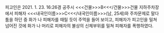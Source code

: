 피고인은 2021. 1. 23. 16:26경 공주시 <<<건물>>>B<<</건물>>>건물 지하주차장에서 피해자 <<<내국인이름>>>C<<</내국인이름>>>(남, 25세)와 주차문제로 말다툼을 하던 중 화가 나 피해자를 때릴 듯이 주먹을 들어 보이고, 피해자가 피고인을 밀쳐 넘어진 것에 화가 나 머리로 피해자의 불상의 신체부위를 밀쳐 피해자를 폭행하였다.